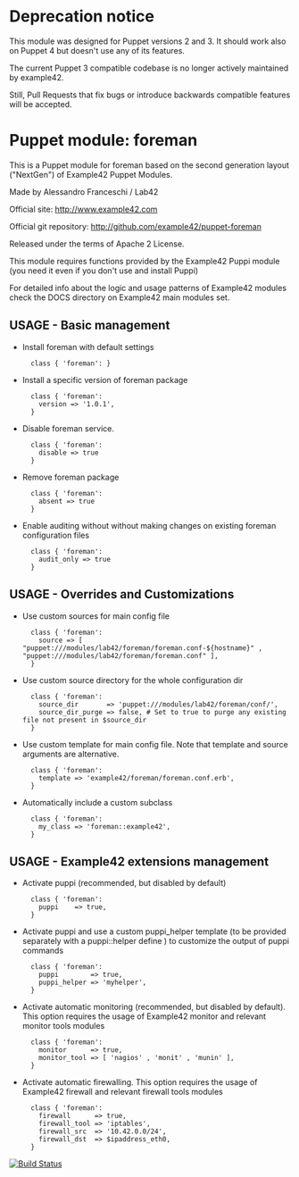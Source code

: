# Deprecation notice

This module was designed for Puppet versions 2 and 3. It should work also on Puppet 4 but doesn't use any of its features.

The current Puppet 3 compatible codebase is no longer actively maintained by example42.

Still, Pull Requests that fix bugs or introduce backwards compatible features will be accepted.


# Puppet module: foreman

This is a Puppet module for foreman based on the second generation layout ("NextGen") of Example42 Puppet Modules.

Made by Alessandro Franceschi / Lab42

Official site: http://www.example42.com

Official git repository: http://github.com/example42/puppet-foreman

Released under the terms of Apache 2 License.

This module requires functions provided by the Example42 Puppi module (you need it even if you don't use and install Puppi)

For detailed info about the logic and usage patterns of Example42 modules check the DOCS directory on Example42 main modules set.

## USAGE - Basic management

* Install foreman with default settings

        class { 'foreman': }

* Install a specific version of foreman package

        class { 'foreman':
          version => '1.0.1',
        }

* Disable foreman service.

        class { 'foreman':
          disable => true
        }

* Remove foreman package

        class { 'foreman':
          absent => true
        }

* Enable auditing without without making changes on existing foreman configuration files

        class { 'foreman':
          audit_only => true
        }


## USAGE - Overrides and Customizations
* Use custom sources for main config file 

        class { 'foreman':
          source => [ "puppet:///modules/lab42/foreman/foreman.conf-${hostname}" , "puppet:///modules/lab42/foreman/foreman.conf" ], 
        }


* Use custom source directory for the whole configuration dir

        class { 'foreman':
          source_dir       => 'puppet:///modules/lab42/foreman/conf/',
          source_dir_purge => false, # Set to true to purge any existing file not present in $source_dir
        }

* Use custom template for main config file. Note that template and source arguments are alternative. 

        class { 'foreman':
          template => 'example42/foreman/foreman.conf.erb',
        }

* Automatically include a custom subclass

        class { 'foreman':
          my_class => 'foreman::example42',
        }


## USAGE - Example42 extensions management 
* Activate puppi (recommended, but disabled by default)

        class { 'foreman':
          puppi    => true,
        }

* Activate puppi and use a custom puppi_helper template (to be provided separately with a puppi::helper define ) to customize the output of puppi commands 

        class { 'foreman':
          puppi        => true,
          puppi_helper => 'myhelper', 
        }

* Activate automatic monitoring (recommended, but disabled by default). This option requires the usage of Example42 monitor and relevant monitor tools modules

        class { 'foreman':
          monitor      => true,
          monitor_tool => [ 'nagios' , 'monit' , 'munin' ],
        }

* Activate automatic firewalling. This option requires the usage of Example42 firewall and relevant firewall tools modules

        class { 'foreman':       
          firewall      => true,
          firewall_tool => 'iptables',
          firewall_src  => '10.42.0.0/24',
          firewall_dst  => $ipaddress_eth0,
        }


[![Build Status](https://travis-ci.org/example42/puppet-foreman.png?branch=master)](https://travis-ci.org/example42/puppet-foreman)
